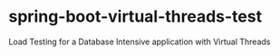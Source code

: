 # spring-boot-virtual-threads-test
Load Testing for a Database Intensive application with Virtual Threads

